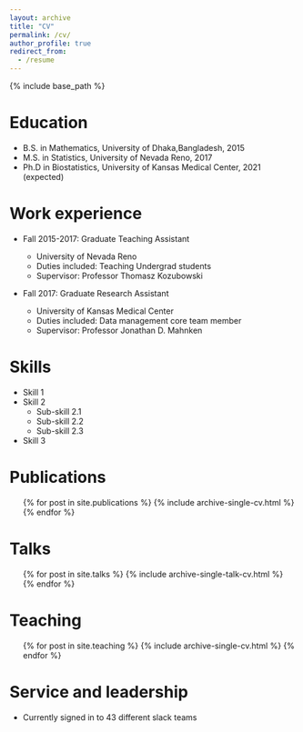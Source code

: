 ```yaml
---
layout: archive
title: "CV"
permalink: /cv/
author_profile: true
redirect_from:
  - /resume
---
```


{% include base_path %}

Education
======
* B.S. in Mathematics, University of Dhaka,Bangladesh, 2015
* M.S. in Statistics, University of Nevada Reno, 2017
* Ph.D in Biostatistics, University of Kansas Medical Center, 2021 (expected)

Work experience
======
* Fall 2015-2017: Graduate Teaching Assistant
  * University of Nevada Reno 
  * Duties included: Teaching Undergrad students
  * Supervisor: Professor Thomasz Kozubowski

* Fall 2017: Graduate Research Assistant
  * University of Kansas Medical Center
  * Duties included: Data management core team member
  * Supervisor: Professor Jonathan D. Mahnken
  
Skills
======
* Skill 1
* Skill 2
  * Sub-skill 2.1
  * Sub-skill 2.2
  * Sub-skill 2.3
* Skill 3

Publications
======
  <ul>{% for post in site.publications %}
    {% include archive-single-cv.html %}
  {% endfor %}</ul>
  
Talks
======
  <ul>{% for post in site.talks %}
    {% include archive-single-talk-cv.html %}
  {% endfor %}</ul>
  
Teaching
======
  <ul>{% for post in site.teaching %}
    {% include archive-single-cv.html %}
  {% endfor %}</ul>
  
Service and leadership
======
* Currently signed in to 43 different slack teams
